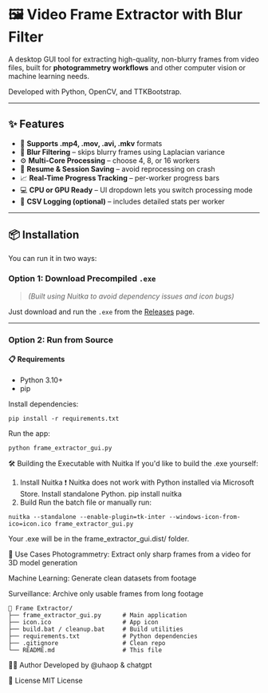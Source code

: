 # 🖼️ Video Frame Extractor with Blur Filter

A desktop GUI tool for extracting high-quality, non-blurry frames from video files, built for **photogrammetry workflows** and other computer vision or machine learning needs.

Developed with Python, OpenCV, and TTKBootstrap.

---

## ✨ Features

- 🎥 **Supports .mp4, .mov, .avi, .mkv** formats
- 🧠 **Blur Filtering** – skips blurry frames using Laplacian variance
- ⚙️ **Multi-Core Processing** – choose 4, 8, or 16 workers
- 💾 **Resume & Session Saving** – avoid reprocessing on crash
- 📈 **Real-Time Progress Tracking** – per-worker progress bars
- 💻 **CPU or GPU Ready** – UI dropdown lets you switch processing mode
- 📁 **CSV Logging (optional)** – includes detailed stats per worker

---

## 📦 Installation

You can run it in two ways:

### Option 1: Download Precompiled `.exe`

> *(Built using Nuitka to avoid dependency issues and icon bugs)*

Just download and run the `.exe` from the [Releases](https://github.com/yourusername/frame-extractor/releases) page.

---

### Option 2: Run from Source

#### 📋 Requirements

- Python 3.10+
- pip

Install dependencies:

```
pip install -r requirements.txt
```
Run the app:
```
python frame_extractor_gui.py
```

🛠️ Building the Executable with Nuitka
If you'd like to build the .exe yourself:

1. Install Nuitka
❗ Nuitka does not work with Python installed via Microsoft Store. Install standalone Python.
pip install nuitka
2. Build
Run the batch file or manually run:
```
nuitka --standalone --enable-plugin=tk-inter --windows-icon-from-ico=icon.ico frame_extractor_gui.py
```
Your .exe will be in the frame_extractor_gui.dist/ folder.

🧩 Use Cases
Photogrammetry: Extract only sharp frames from a video for 3D model generation

Machine Learning: Generate clean datasets from footage

Surveillance: Archive only usable frames from long footage
```
📁 Frame Extractor/
├── frame_extractor_gui.py      # Main application
├── icon.ico                    # App icon
├── build.bat / cleanup.bat     # Build utilities
├── requirements.txt            # Python dependencies
├── .gitignore                  # Clean repo
└── README.md                   # This file
```

🧑‍💻 Author
Developed by @uhaop & chatgpt


📄 License
MIT License
